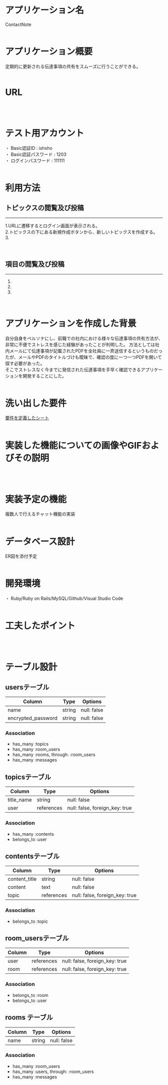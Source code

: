 # アプリケーション名
ContactNote
<br />
<br />

# アプリケーション概要
定期的に更新される伝達事項の共有をスムーズに行うことができる。
<br />
<br />

# URL

<br />
<br />

# テスト用アカウント
・ Basic認証ID : ishsho  
・ Basic認証パスワード : 1203  
・ ログインパスワード : 111111
<br />
<br />

# 利用方法
トピックスの閲覧及び投稿
---  
___
1.URLに遷移するとログイン画面が表示される。  
2.トピックスの下にある新規作成ボタンから、新しいトピックスを作成する。  
3.  

<br />

項目の閲覧及び投稿
---
___
1.  
2.  
3.  
<br />

# アプリケーションを作成した背景
自分自身をペルソナにし、前職での社内における様々な伝達事項の共有方法が、非常に不便でストレスを感じた経験があったことが判明した。  方法としては社内メールにて伝達事項が記載されたPDFを全社員に一斉送信するというものだったが、メールやPDFのタイトルづけも曖昧で、確認の度に一つ一つPDFを開いて探す必要があった。  
そこでストレスなく今までに発信された伝達事項を手早く確認できるアプリケーションを開発することにした。
<br />
<br />

# 洗い出した要件
[要件を定義したシート](https://docs.google.com/spreadsheets/d/1hPcdfzZ0Nhv3sjtiWoG7QFnbUg65fBB31BzNE2ETZWc/edit#gid=982722306)
<br />
<br />

# 実装した機能についての画像やGIFおよびその説明

<br />
<br />

# 実装予定の機能
複数人で行えるチャット機能の実装
<br />
<br />

# データベース設計
ER図を添付予定
<br />
<br />

# 開発環境
・ Ruby/Ruby on Rails/MySQL/Github/Visual Studio Code
<br />
<br />

# 工夫したポイント

<br />
<br />


# テーブル設計

## usersテーブル

| Column                |  Type      |  Options                   |
|-----------------------|------------|----------------------------|
| name                  | string     | null: false                |
| encrypted_password    | string     | null: false                |


### Association

- has_many :topics
- has_many :room_users
- has_many :rooms, through: :room_users
- has_many :messages



## topicsテーブル

| Column                |  Type      |  Options                       |
|-----------------------|------------|--------------------------------|
| title_name            | string     | null: false                    |
| user                  | references | null: false, foreign_key: true |


### Association

- has_many   :contents
- belongs_to :user



## contentsテーブル

| Column                |  Type      |  Options                       |
|-----------------------|------------|--------------------------------|
| content_title         | string     | null: false                    |
| content               | text       | null: false                    |
| topic                 | references | null: false, foreign_key: true |


### Association

- belongs_to :topic



## room_usersテーブル

| Column | Type       | Options                        |
| ------ | ---------- | ------------------------------ |
| user   | references | null: false, foreign_key: true |
| room   | references | null: false, foreign_key: true |

### Association

- belongs_to :room
- belongs_to :user



## rooms テーブル

| Column | Type   | Options     |
| ------ | ------ | ----------- |
| name   | string | null: false |

### Association

- has_many :room_users
- has_many :users, through: :room_users
- has_many :messages